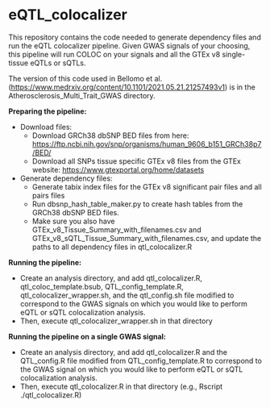 # eQTL_colocalizer

This repository contains the code needed to generate dependency files and run the eQTL colocalizer pipeline. Given GWAS signals of your choosing, this pipeline will run COLOC on your signals and all the GTEx v8 single-tissue eQTLs or sQTLs.

The version of this code used in Bellomo et al. (https://www.medrxiv.org/content/10.1101/2021.05.21.21257493v1) is in the Atherosclerosis_Multi_Trait_GWAS directory.

**Preparing the pipeline:**
- Download files:
  - Download GRCh38 dbSNP BED files from here: https://ftp.ncbi.nih.gov/snp/organisms/human_9606_b151_GRCh38p7/BED/
  - Download all SNPs tissue specific GTEx v8 files from the GTEx website: https://www.gtexportal.org/home/datasets
- Generate dependency files:
  - Generate tabix index files for the GTEx v8 significant pair files and all pairs files
  - Run dbsnp_hash_table_maker.py to create hash tables from the GRCh38 dbSNP BED files.
  - Make sure you also have GTEx_v8_Tissue_Summary_with_filenames.csv and GTEx_v8_sQTL_Tissue_Summary_with_filenames.csv, and update the paths to all dependency files in qtl_colocalizer.R

**Running the pipeline:**
- Create an analysis directory, and add qtl_colocalizer.R, qtl_coloc_template.bsub, QTL_config_template.R, qtl_colocalizer_wrapper.sh, and the qtl_config.sh file modified to correspond to the GWAS signals on which you would like to perform eQTL or sQTL colocalization analysis. 
- Then, execute qtl_colocalizer_wrapper.sh in that directory

**Running the pipeline on a single GWAS signal:**
- Create an analysis directory, and add qtl_colocalizer.R and the QTL_config.R file modified from QTL_config_template.R to correspond to the GWAS signal on which you would like to perform eQTL or sQTL colocalization analysis.
- Then, execute qtl_colocalizer.R in that directory (e.g., Rscript ./qtl_colocalizer.R)

